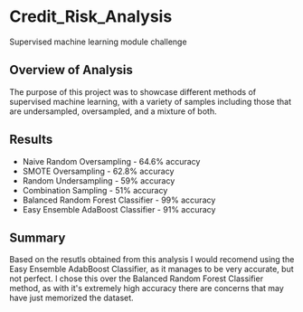 # Credit_Risk_Analysis
Supervised machine learning module challenge

## Overview of Analysis
The purpose of this project was to showcase different methods of supervised machine learning, with a variety of samples including those that are undersampled, oversampled, and a mixture of both.

## Results
* Naive Random Oversampling - 64.6% accuracy
* SMOTE Oversampling - 62.8% accuracy
* Random Undersampling - 59% accuracy
* Combination Sampling - 51% accuracy
* Balanced Random Forest Classifier - 99% accuracy
* Easy Ensemble AdaBoost Classifier - 91% accuracy

## Summary
Based on the resutls obtained from this analysis I would recomend using the Easy Ensemble AdabBoost Classifier, as it manages to be very accurate, but not perfect. I chose this over the Balanced Random Forest Classifier method, as with it's extremely high accuracy there are concerns that may have just memorized the dataset.
